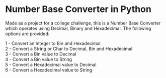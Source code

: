 # Number Base Converter in Python

Made as a project for a college challenge, this is a Number Base Converter which operates using Decimal, Binary and Hexadecimal. The following options are provided:

1 - Convert an Integer to Bin and Hexadecimal<br/>
2 - Convert a String or Char to Decimal, Bin and Hexadecimal<br/>
3 - Convert a Bin value to Decimal<br/>
4 - Convert a Bin value to String<br/>
5 - Convert a Hexadecimal value to Decimal<br/>
6 - Convert a Hexadecimal value to String<br/>
